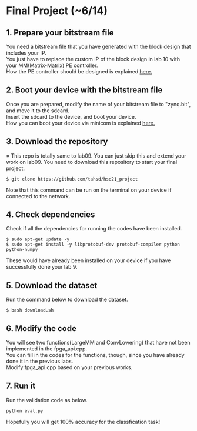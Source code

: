 # Final Project (~6/14)


## 1. Prepare your bitstream file
You need a bitstream file that you have generated with the block design that includes your IP.  
You just have to replace the custom IP of the block design in lab 10 with your MM(Matrix-Matrix) PE controller.  
How the PE controller should be designed is explained [here.](http://etl.snu.ac.kr/mod/ubboard/article.php?id=1413711&bwid=2502253)

## 2. Boot your device with the bitstream file
Once you are prepared, modify the name of your bitstream file to "zynq.bit", and move it to the sdcard.  
Insert the sdcard to the device, and boot your device.  
How you can boot your device via minicom is explained [here.](http://etl.snu.ac.kr/mod/ubboard/article.php?id=1413711&bwid=2500892)

## 3. Download the repository
※ This repo is totally same to lab09. You can just skip this and extend your work on lab09.
You need to download this repository to start your final project.  
```
$ git clone https://github.com/tahsd/hsd21_project  
```
Note that this command can be run on the terminal on your device if connected to the network.  

## 4. Check dependencies
Check if all the dependencies for running the codes have been installed.
```
$ sudo apt-get update -y
$ sudo apt-get install -y libprotobuf-dev protobuf-compiler python python-numpy
```
These would have already been installed on your device if you have successfully done your lab 9.

## 5. Download the dataset
Run the command below to download the dataset.
```
$ bash download.sh
```

## 6. Modify the code
You will see two functions(LargeMM and ConvLowering) that have not been implemented in the fpga_api.cpp.  
You can fill in the codes for the functions, though, since you have already done it in the previous labs.  
Modify fpga_api.cpp based on your previous works.  

## 7. Run it
Run the validation code as below.
```
python eval.py
```
Hopefully you will get 100% accuracy for the classfication task!




